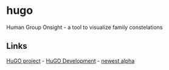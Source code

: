 hugo
====

Human Group Onsight - a tool to visualize family constelations

Links
-----
[HuGO project](http://erwin3.github.io/hugo/) -
[HuGO Development](https://github.com/erwin3/hugo) -
[newest alpha](http://erwin3.github.io/hugo/alpha/hugo.html)
